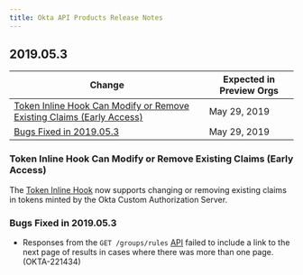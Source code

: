 ```yaml
---
title: Okta API Products Release Notes
---
```


## 2019.05.3

| Change                                                                                                                                        | Expected in Preview Orgs |
|-----------------------------------------------------------------------------------------------------------------------------------------------|--------------------------|
| [Token Inline Hook Can Modify or Remove Existing Claims (Early Access)](#token-inline-hook-can-modify-or-remove-existing-claims-early-access) | May 29, 2019             |
| [Bugs Fixed in 2019.05.3](#bugs-fixed-in-2019-05-3)                                                                                           | May 29, 2019             |

### Token Inline Hook Can Modify or Remove Existing Claims (Early Access)

The [Token Inline Hook](/use_cases/inline_hooks/token_hook/token_hook/) now supports changing or removing existing claims in tokens minted by the Okta Custom Authorization Server. <!-- (OKTA-218305) -->

### Bugs Fixed in 2019.05.3

* Responses from the `GET /groups/rules` [API](/docs/api/resources/groups/#list-group-rules) failed to include a link to the next page of results in cases where there was more than one page. (OKTA-221434)

